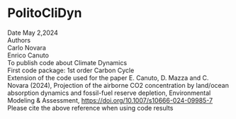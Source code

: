# PolitoCliDyn  
Date May 2,2024  
Authors  
Carlo Novara  
Enrico Canuto  
To publish code about Climate Dynamics   
First code package: 1st order Carbon Cycle   
Extension of the code used for the paper 
E. Canuto, D. Mazza and C. Novara (2024), Projection of the airborne CO2 concentration by land/ocean absorption dynamics and fossil-fuel reserve depletion, Environmental Modeling & Assessment, https://doi.org/10.1007/s10666-024-09985-7
Please cite the above reference when using code results
